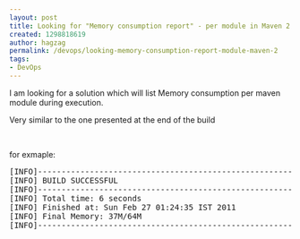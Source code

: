 ```yaml
---
layout: post
title: Looking for "Memory consumption report" - per module in Maven 2
created: 1298818619
author: hagzag
permalink: /devops/looking-memory-consumption-report-module-maven-2
tags:
- DevOps
---
```

<p>I am looking for a solution which will list Memory consumption per maven module during execution.</p>
<p>Very similar to the one presented at the end of the build</p>
<p>&nbsp;</p>
<p>for exmaple:</p>
<pre title="code" class="brush: java;">
[INFO]------------------------------------------------------------------------
[INFO] BUILD SUCCESSFUL
[INFO]------------------------------------------------------------------------
[INFO] Total time: 6 seconds
[INFO] Finished at: Sun Feb 27 01:24:35 IST 2011
[INFO] Final Memory: 37M/64M
[INFO]------------------------------------------------------------------------
</pre>
<p>&nbsp;</p>
